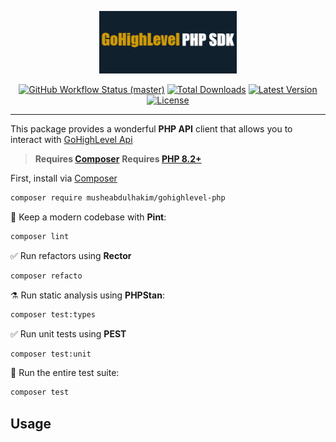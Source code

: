 <p align="center">
    <img src="art/sdk-art.jpg" height="100" alt="GoHighLevel PHP">
    <p align="center">
        <a href="https://github.com/MusheAbdulHakim/gohighlevel-php-sdk/actions"><img alt="GitHub Workflow Status (master)" src="https://github.com/MusheAbdulHakim/gohighlevel-php-sdk/actions/workflows/tests.yml/badge.svg"></a>
        <a href="https://packagist.org/packages/musheabdulhakim/gohighlevel-php"><img alt="Total Downloads" src="https://img.shields.io/packagist/dt/musheabdulhakim/gohighlevel-php"></a>
        <a href="https://packagist.org/packages/musheabdulhakim/gohighlevel-php"><img alt="Latest Version" src="https://img.shields.io/packagist/v/musheabdulhakim/gohighlevel-php"></a>
        <a href="https://packagist.org/packages/musheabdulhakim/gohighlevel-php"><img alt="License" src="https://img.shields.io/packagist/l/musheabdulhakim/gohighlevel-php"></a>
    </p>
</p>

------
This package provides a wonderful **PHP API** client that allows you to interact with [GoHighLevel Api](https://highlevel.stoplight.io/docs/integrations/0443d7d1a4bd0-overview/)


> **Requires [Composer](https://getcomposer.org/)**
> **Requires [PHP 8.2+](https://php.net/releases/)**

First, install via [Composer](https://getcomposer.org/)
```bash
composer require musheabdulhakim/gohighlevel-php
```

🧹 Keep a modern codebase with **Pint**:
```bash
composer lint
```

✅ Run refactors using **Rector**
```bash
composer refacto
```

⚗️ Run static analysis using **PHPStan**:
```bash
composer test:types
```

✅ Run unit tests using **PEST**
```bash
composer test:unit
```

🚀 Run the entire test suite:
```bash
composer test
```


## Usage

